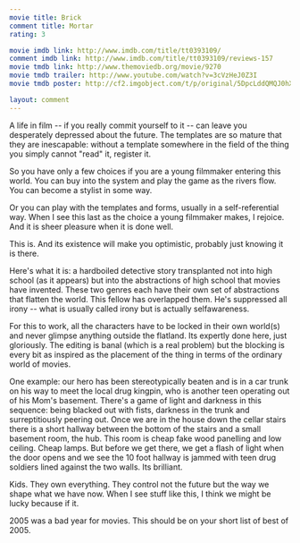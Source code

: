 ```yaml
---
movie title: Brick
comment title: Mortar
rating: 3

movie imdb link: http://www.imdb.com/title/tt0393109/
comment imdb link: http://www.imdb.com/title/tt0393109/reviews-157
movie tmdb link: http://www.themoviedb.org/movie/9270
movie tmdb trailer: http://www.youtube.com/watch?v=3cVzHeJ0Z3I
movie tmdb poster: http://cf2.imgobject.com/t/p/original/5DpcLddQMQJ0hXZFeFb1yrJnw3y.jpg

layout: comment
---
```


A life in film -- if you really commit yourself to it -- can leave you desperately depressed about the future. The templates are so mature that they are inescapable: without a template somewhere in the field of the thing you simply cannot "read" it, register it.

So you have only a few choices if you are a young filmmaker entering this world. You can buy into the system and play the game as the rivers flow. You can become a stylist in some way.

Or you can play with the templates and forms, usually in a self-referential way. When I see this last as the choice a young filmmaker makes, I rejoice. And it is sheer pleasure when it is done well.

This is. And its existence will make you optimistic, probably just knowing it is there.

Here's what it is: a hardboiled detective story transplanted not into high school (as it appears) but into the abstractions of high school that movies have invented. These two genres each have their own set of abstractions that flatten the world. This fellow has overlapped them. He's suppressed all irony -- what is usually called irony but is actually selfawareness.

For this to work, all the characters have to be locked in their own world(s) and never glimpse anything outside the flatland. Its expertly done here, just gloriously. The editing is banal (which is a real problem) but the blocking is every bit as inspired as the placement of the thing in terms of the ordinary world of movies.

One example: our hero has been stereotypically beaten and is in a car trunk on his way to meet the local drug kingpin, who is another teen operating out of his Mom's basement. There's a game of light and darkness in this sequence: being blacked out with fists, darkness in the trunk and surreptitiously peering out. Once we are in the house down the cellar stairs there is a short hallway between the bottom of the stairs and a small basement room, the hub. This room is cheap fake wood panelling and low ceiling. Cheap lamps. But before we get there, we get a flash of light when the door opens and we see the 10 foot hallway is jammed with teen drug soldiers lined against the two walls. Its brilliant.

Kids. They own everything. They control not the future but the way we shape what we have now. When I see stuff like this, I think we might be lucky because if it.

2005 was a bad year for movies. This should be on your short list of best of 2005.